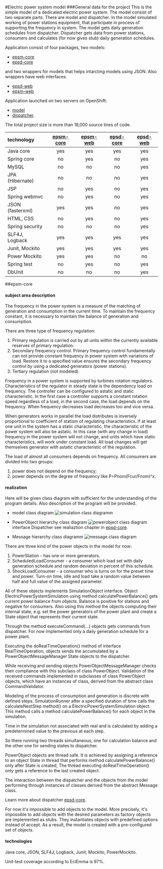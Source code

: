 #Electric power system model
###General data for the project
This is the simple model of a dedicated electric power system. The model consist of two separate parts. There are model and dispatcher. In the model simulated working of power stations equipment, that participate in process of supporting the frequency in system.
The model gets daily generation schedules from dispatcher. Dispatcher gets data from power stations, consumers and calculates (for now gives stub) daily generation schedules.

Application consist of four packages, two models:

+ [epsm-core](https://github.com/epsm/epsm-core)
+ [epsd-core](https://github.com/epsm/epsd-core)

and two wrappers for models that helps intarcting models using JSON. Also wrappers have web interfaces.

+ [epsd-web](https://github.com/epsm/epsd-web)
+ [epsm-web](https://github.com/epsm/epsm-web)


Application launched on two servers on OpenShift:

+ [model](http://model-epsm.rhcloud.com/)
+ [dispatcher](http://dispatcher-epsm.rhcloud.com/app/history). 

The total project size is more than 16,000 source lines of code.

| technology    |  [epsm-core](https://github.com/epsm/epsm-core)    | [epsm-web](https://github.com/epsm/epsm-web)   | [epsd-core](https://github.com/epsm/epsd-core)| [epsd-web](https://github.com/epsm/epsd-web)|
|:-----------------|:---:|:---:|:---:|:---:|
| Java core        | yes | yes | yes | yes |
| Spring core      | no  | yes | no  | yes |
| MySQL            | no  | no  | no  | yes |
| JPA (Hibernate)  | no  | no  | no  | yes |
| JSP              | no  | yes | no  | yes |
| Spring webmvc    | no  | yes | no  | yes |
| JSON (fasterxml) | yes | yes | no  | yes |
| HTML, CSS        | no  | yes | no  | yes |
| Spring security  | no  | no  | no  | yes |
| SLF4J, Logback   | yes | yes | yes | yes |
| Junit, Mockito   | yes | yes | yes | yes |
| Power Mockito    | yes | yes | no  | no  |
| Spring test      | no  | yes | no  | yes |
| DbUnit           | no  | no  | no  | yes |

##epsm-core
#### subject area description

The frequency in the power system is a measure of the matching of generation and consumption in the current time. To maintain the frequency constant, it is necessary to maintain the balance of generation and consumption.

There are three type of frequency regulation:

1. Primary regulation is carried out by all units within the currently available reserves of primary regulation.
2. Secondary frequency control. Primary frequency control fundamentally can not provide constant frequency in power system with variations of load. Restore it to a specified value ensures the secondary frequency control by using a dedicated generators (power stations).
3. Tertiary regulation (not modeled).

Frequency in a power system is supported by turbines rotation regulators. Characteristics of the regulator in steady state is
the dependency load on frequency. The controller can be configured to astatic and static characteristic. In the first case a controller supports a constant rotation speed  regardless of a load, in the second case, the load depends on the frequency. When frequency decreases load decreases too and vice versa.


When generators works in parallel the load distributes is inversely proportional to coefficient of statism of regulating characteristics. If at least one unit in the system has a static characteristic, the characteristic of the power system will also be astatic. In this case (with any change in load) frequency in the power system will not change, and units which have static characteristics, will work under constant load. All load changes will get themselves generator with astatic characteristic of the regulation.

The load of almost all consumers depends on frequency. All consumers are divided into two groups:

1. power does not depend on the frequency;
2. power depends on the degree of frequency like Р=Рnom(Fcur/Fnom)^x.

#### realization
Here will be given class diagram with sufficient for the understanding of the program details. Also description of the program will be provided.

+ model class diagram
![simulation class diagramm](https://cloud.githubusercontent.com/assets/16285736/12733499/e2c67916-c943-11e5-8978-c8f4e34a8a89.jpg)

+ PowerObject hierarchy class diagram
![powerobject class diagram](https://cloud.githubusercontent.com/assets/16285736/12742632/2b6ec9e2-c990-11e5-809a-b8ca87e10bc7.jpg)
interface Dispatcher see realiaztion chapter in [epsd-core](https://github.com/epsm/epsd-core).

+ Message hierarchy class diagramm
![message class diagram](https://cloud.githubusercontent.com/assets/16285736/12732296/8d1cedac-c93d-11e5-93cc-159af9055fad.jpg)

There are three kind of the power objects in the model for now:

1. PowerStation - has one or more generators.
2. ScheduledLoadConsumer - a consumer which load set with daily generation schedule and random deviation in percent of this schedule.
3. ShockLoadConsumer - a consumer who is turns on for the preset time and power. Turn-on time, idle and load take a random value between half and full value of the assigned parameter.

All of these objects implements  SimulationObject interface. Object ElectricPowerSystemSimulation using method calculatePowerBalance() gets current power balance from objects. Balance is positive for stations and negative for consumers. Also using this method the objects computing their internal state, e.g. set the power generators of the power plant and create a State object that represents their current state. 

Through the method executeCommand(...) objects gets commands from dispatcher. For now implemented only a daily generation schedule for a power plant. 

Executing the doRealTimeOperation() method of interface RealTimeOperation, objects sends the accumulated by a PowerObjectMessageManager State objects to the dispatcher. 

While receiving and sending objects PowerObjectMessageManager checks their compliance with this subclass of class PowerObject. Validation of the received commands implemented in subclasses of class PowerObject objects, which have an instances of class, derived from the abstract class CommandValidator.

Modeling of the process of consumption and  generation is discrete with defined steps. SimulationRunner after a specified duration of time calls the calculateNextStep method() on a ElectricPowerSystemSimulation object. This method calls a method calculatePowerBalance() for each object in the simulation. 

Time in the simulation not associated with real and is calculated by adding a predetermined value to the previous at each step.

So there running two threads simultaneous, one for calculation balance and the other one for sending states to dispatcher.

PowerObject objects are thread safe. It is achieved by assigning a reference to an object State in thread that performs method calculatePowerBalance() only after State is created, The thread executing doRealTimeOperation() only gets a reference to the last created object.

The interaction between the dispatcher and the objects from the model performing through instances of classes derived from the abstract Message class.

Learn more about dispatcher [epsd-core](https://github.com/epsm/epsd-core).

For now it's impossible to add objects to the model. More precisely, it's impossible to add objects with the desired parameters as factory objects are implemented as stubs. They instantiates objects with predefined options instead of accept. As a result, the model is created with a pre-configured set of objects.

#### technologies
Java core, JSON, SLF4J, Logback, Junit, Mockito, PowerMockito.

Unit-test coverage according to EclEmma is 97%.